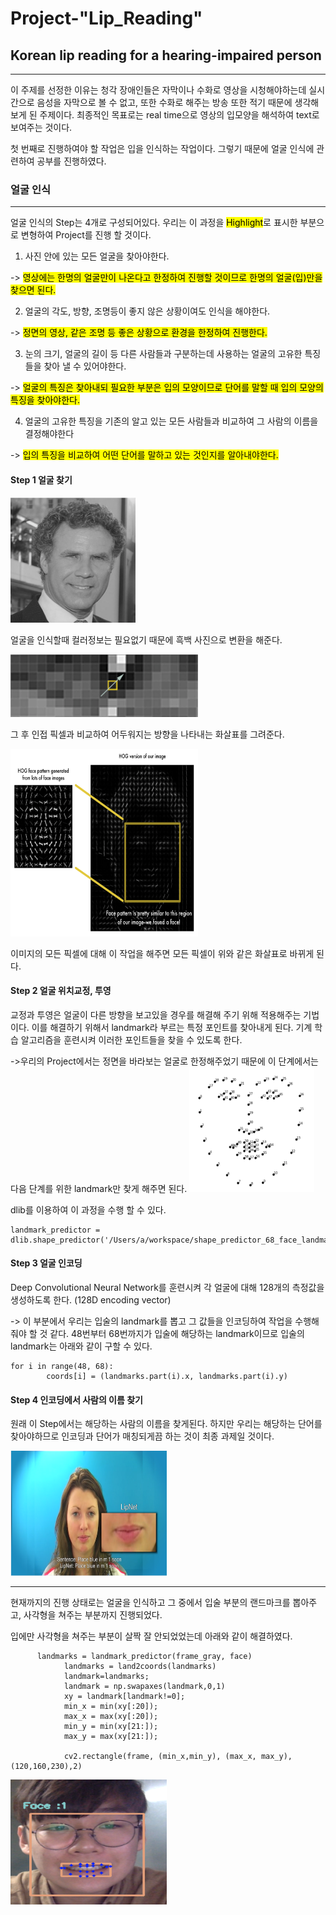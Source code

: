 # Project-"Lip_Reading"

## Korean lip reading for a hearing-impaired person
----

 이 주제를 선정한 이유는 청각 장애인들은 자막이나 수화로 영상을 시청해야하는데 실시간으로 음성을 자막으로 볼 수 없고, 또한 수화로 해주는 방송 또한 적기 때문에 생각해보게 된 주제이다. 최종적인 목표로는 real time으로 영상의 입모양을 해석하여 text로 보여주는 것이다. 
 
 첫 번째로 진행하여야 할 작업은 입을 인식하는 작업이다. 그렇기 때문에 얼굴 인식에 관련하여 공부를 진행하였다.
 
### 얼굴 인식
----
  얼굴 인식의 Step는 4개로 구성되어있다. 우리는 이 과정을 <mark>Highlight</mark>로 표시한 부분으로 변형하여 Project를 진행 할 것이다.
  
  1. 사진 안에 있는 모든 얼굴을 찾아야한다.
 
  -> <mark>영상에는 한명의 얼굴만이 나온다고 한정하여 진행할 것이므로 한명의 얼굴(입)만을 찾으면 된다.</mark>
  
  2. 얼굴의 각도, 방향, 조명등이 좋지 않은 상황이여도 인식을 해야한다.

  -> <mark>정면의 영상, 같은 조명 등 좋은 상황으로 환경을 한정하여 진행한다.</mark>
  
  3. 눈의 크기, 얼굴의 길이 등 다른 사람들과 구분하는데 사용하는 얼굴의 고유한 특징들을 찾아 낼 수 있어야한다.

  -> <mark>얼굴의 특징은 찾아내되 필요한 부분은 입의 모양이므로 단어를 말할 때 입의 모양의 특징을 찾아야한다.</mark>
  
  
  4. 얼굴의 고유한 특징을 기존의 알고 있는 모든 사람들과 비교하여 그 사람의 이름을 결정해야한다

  -> <mark>입의 특징을 비교하여 어떤 단어를 말하고 있는 것인지를 알아내야한다.</mark>

#### Step 1 얼굴 찾기
<img src="/images/step1_1.png" width="200" height="200">


 얼굴을 인식할때 컬러정보는 필요없기 때문에 흑백 사진으로 변환을 해준다.
 
 
 <img src="/images/step1_2.png" width="300" height="100">
 
 그 후 인접 픽셀과 비교하여 어두워지는 방향을 나타내는 화살표를 그려준다.
 
  <img src="/images/step1_3.png" width="300" height="300">
  
 이미지의 모든 픽셀에 대해 이 작업을 해주면 모든 픽셀이 위와 같은 화살표로 바뀌게 된다.
 

#### Step 2 얼굴 위치교정, 투영
교정과 투영은 얼굴이 다른 방향을 보고있을 경우를 해결해 주기 위해 적용해주는 기법이다. 이를 해결하기 위해서 landmark라 부르는 특정 포인트를 찾아내게 된다. 기계 학습 알고리즘을 훈련시켜 이러한 포인트들을 찾을 수 있도록 한다.
 
->우리의 Project에서는 정면을 바라보는 얼굴로 한정해주었기 때문에 이 단계에서는 다음 단계를 위한 landmark만 찾게 해주면 된다.
<img src="/images/step2.png" width="200" height="200">

dlib를 이용하여 이 과정을 수행 할 수 있다.


~~~
landmark_predictor = dlib.shape_predictor('/Users/a/workspace/shape_predictor_68_face_landmarks.dat')
~~~

#### Step 3 얼굴 인코딩
Deep Convolutional Neural Network를 훈련시켜 각 얼굴에 대해 128개의 측정값을 생성하도록 한다. (128D encoding vector)

-> 이 부분에서 우리는 입술의 landmark를 뽑고 그 값들을 인코딩하여 작업을 수행해줘야 할 것 같다. 48번부터 68번까지가 입술에 해당하는 landmark이므로 입술의 landmark는 아래와 같이 구할 수 있다.

~~~
for i in range(48, 68):
        coords[i] = (landmarks.part(i).x, landmarks.part(i).y)
~~~

#### Step 4 인코딩에서 사람의 이름 찾기
원래 이 Step에서는 해당하는 사람의 이름을 찾게된다. 하지만 우리는 해당하는 단어를 찾아야하므로 인코딩과 단어가 매칭되게끔 하는 것이 최종 과제일 것이다.

<img src="/images/step4.png" width="250" height="200">

----

현재까지의 진행 상태로는 얼굴을 인식하고 그 중에서 입술 부분의 랜드마크를 뽑아주고, 사각형을 쳐주는 부분까지 진행되었다.

입에만 사각형을 쳐주는 부분이 살짝 잘 안되었었는데 아래와 같이 해결하였다.

~~~
      landmarks = landmark_predictor(frame_gray, face)
            landmarks = land2coords(landmarks)
            landmark=landmarks;
            landmark = np.swapaxes(landmark,0,1)
            xy = landmark[landmark!=0];
            min_x = min(xy[:20]);
            max_x = max(xy[:20]);
            min_y = min(xy[21:]);
            max_y = max(xy[21:]);
            
            cv2.rectangle(frame, (min_x,min_y), (max_x, max_y), (120,160,230),2)
~~~

<img src="/images/re.png" width="250" height="200">